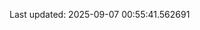 <!-- lastfm -->
<p align="center"></p>

<!--START_SECTION:last-updated-->
Last updated: 2025-09-07 00:55:41.562691
<!--END_SECTION:last-updated-->
